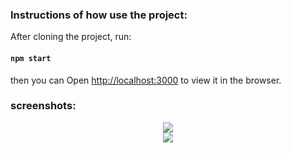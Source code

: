 ### Instructions of how use the project:
After cloning the project, run:
#### `npm start`
then you can Open [http://localhost:3000](http://localhost:3000) to view it in the browser.
### screenshots:
<div align="center">
  <image src="https://user-images.githubusercontent.com/68134403/139710311-8d6509a5-e9db-4456-a3d5-7515d2df96b1.png"/>
</div>
<div align="center">
  <image src="https://user-images.githubusercontent.com/68134403/139710329-76b2cee6-4b97-436b-927c-dc6402174d14.png"/>
</div>
